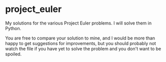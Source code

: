 project_euler
=============

My solutions for the various Project Euler problems. I will solve them in Python.

You are free to compare your solution to mine, and I would be more than happy to get suggestions for improvements, but you should probably not watch the file if you have yet to solve the problem and you don't want to be spoiled.
